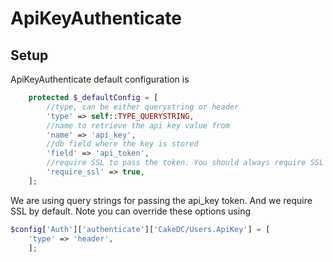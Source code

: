 ApiKeyAuthenticate
=============

Setup
---------------

ApiKeyAuthenticate default configuration is
```php
    protected $_defaultConfig = [
        //type, can be either querystring or header
        'type' => self::TYPE_QUERYSTRING,
        //name to retrieve the api key value from
        'name' => 'api_key',
        //db field where the key is stored
        'field' => 'api_token',
        //require SSL to pass the token. You should always require SSL to use tokens for Auth
        'require_ssl' => true,
    ];
```

We are using query strings for passing the api_key token. And we require SSL by default.
Note you can override these options using

```php
$config['Auth']['authenticate']['CakeDC/Users.ApiKey'] = [
    'type' => 'header',
    ];
```

